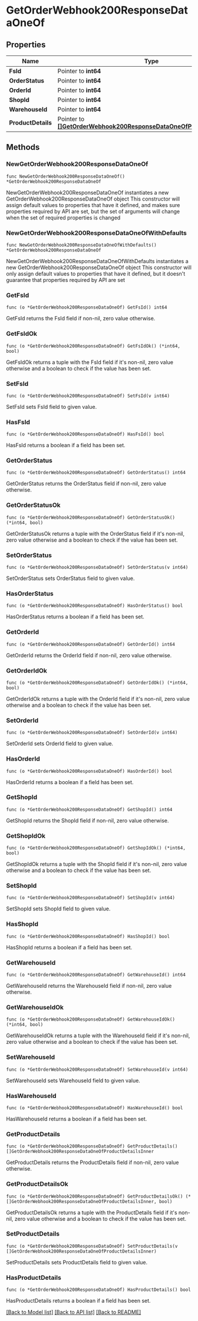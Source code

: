 # GetOrderWebhook200ResponseDataOneOf

## Properties

Name | Type | Description | Notes
------------ | ------------- | ------------- | -------------
**FsId** | Pointer to **int64** |  | [optional] 
**OrderStatus** | Pointer to **int64** |  | [optional] 
**OrderId** | Pointer to **int64** |  | [optional] 
**ShopId** | Pointer to **int64** |  | [optional] 
**WarehouseId** | Pointer to **int64** |  | [optional] 
**ProductDetails** | Pointer to [**[]GetOrderWebhook200ResponseDataOneOfProductDetailsInner**](GetOrderWebhook200ResponseDataOneOfProductDetailsInner.md) |  | [optional] 

## Methods

### NewGetOrderWebhook200ResponseDataOneOf

`func NewGetOrderWebhook200ResponseDataOneOf() *GetOrderWebhook200ResponseDataOneOf`

NewGetOrderWebhook200ResponseDataOneOf instantiates a new GetOrderWebhook200ResponseDataOneOf object
This constructor will assign default values to properties that have it defined,
and makes sure properties required by API are set, but the set of arguments
will change when the set of required properties is changed

### NewGetOrderWebhook200ResponseDataOneOfWithDefaults

`func NewGetOrderWebhook200ResponseDataOneOfWithDefaults() *GetOrderWebhook200ResponseDataOneOf`

NewGetOrderWebhook200ResponseDataOneOfWithDefaults instantiates a new GetOrderWebhook200ResponseDataOneOf object
This constructor will only assign default values to properties that have it defined,
but it doesn't guarantee that properties required by API are set

### GetFsId

`func (o *GetOrderWebhook200ResponseDataOneOf) GetFsId() int64`

GetFsId returns the FsId field if non-nil, zero value otherwise.

### GetFsIdOk

`func (o *GetOrderWebhook200ResponseDataOneOf) GetFsIdOk() (*int64, bool)`

GetFsIdOk returns a tuple with the FsId field if it's non-nil, zero value otherwise
and a boolean to check if the value has been set.

### SetFsId

`func (o *GetOrderWebhook200ResponseDataOneOf) SetFsId(v int64)`

SetFsId sets FsId field to given value.

### HasFsId

`func (o *GetOrderWebhook200ResponseDataOneOf) HasFsId() bool`

HasFsId returns a boolean if a field has been set.

### GetOrderStatus

`func (o *GetOrderWebhook200ResponseDataOneOf) GetOrderStatus() int64`

GetOrderStatus returns the OrderStatus field if non-nil, zero value otherwise.

### GetOrderStatusOk

`func (o *GetOrderWebhook200ResponseDataOneOf) GetOrderStatusOk() (*int64, bool)`

GetOrderStatusOk returns a tuple with the OrderStatus field if it's non-nil, zero value otherwise
and a boolean to check if the value has been set.

### SetOrderStatus

`func (o *GetOrderWebhook200ResponseDataOneOf) SetOrderStatus(v int64)`

SetOrderStatus sets OrderStatus field to given value.

### HasOrderStatus

`func (o *GetOrderWebhook200ResponseDataOneOf) HasOrderStatus() bool`

HasOrderStatus returns a boolean if a field has been set.

### GetOrderId

`func (o *GetOrderWebhook200ResponseDataOneOf) GetOrderId() int64`

GetOrderId returns the OrderId field if non-nil, zero value otherwise.

### GetOrderIdOk

`func (o *GetOrderWebhook200ResponseDataOneOf) GetOrderIdOk() (*int64, bool)`

GetOrderIdOk returns a tuple with the OrderId field if it's non-nil, zero value otherwise
and a boolean to check if the value has been set.

### SetOrderId

`func (o *GetOrderWebhook200ResponseDataOneOf) SetOrderId(v int64)`

SetOrderId sets OrderId field to given value.

### HasOrderId

`func (o *GetOrderWebhook200ResponseDataOneOf) HasOrderId() bool`

HasOrderId returns a boolean if a field has been set.

### GetShopId

`func (o *GetOrderWebhook200ResponseDataOneOf) GetShopId() int64`

GetShopId returns the ShopId field if non-nil, zero value otherwise.

### GetShopIdOk

`func (o *GetOrderWebhook200ResponseDataOneOf) GetShopIdOk() (*int64, bool)`

GetShopIdOk returns a tuple with the ShopId field if it's non-nil, zero value otherwise
and a boolean to check if the value has been set.

### SetShopId

`func (o *GetOrderWebhook200ResponseDataOneOf) SetShopId(v int64)`

SetShopId sets ShopId field to given value.

### HasShopId

`func (o *GetOrderWebhook200ResponseDataOneOf) HasShopId() bool`

HasShopId returns a boolean if a field has been set.

### GetWarehouseId

`func (o *GetOrderWebhook200ResponseDataOneOf) GetWarehouseId() int64`

GetWarehouseId returns the WarehouseId field if non-nil, zero value otherwise.

### GetWarehouseIdOk

`func (o *GetOrderWebhook200ResponseDataOneOf) GetWarehouseIdOk() (*int64, bool)`

GetWarehouseIdOk returns a tuple with the WarehouseId field if it's non-nil, zero value otherwise
and a boolean to check if the value has been set.

### SetWarehouseId

`func (o *GetOrderWebhook200ResponseDataOneOf) SetWarehouseId(v int64)`

SetWarehouseId sets WarehouseId field to given value.

### HasWarehouseId

`func (o *GetOrderWebhook200ResponseDataOneOf) HasWarehouseId() bool`

HasWarehouseId returns a boolean if a field has been set.

### GetProductDetails

`func (o *GetOrderWebhook200ResponseDataOneOf) GetProductDetails() []GetOrderWebhook200ResponseDataOneOfProductDetailsInner`

GetProductDetails returns the ProductDetails field if non-nil, zero value otherwise.

### GetProductDetailsOk

`func (o *GetOrderWebhook200ResponseDataOneOf) GetProductDetailsOk() (*[]GetOrderWebhook200ResponseDataOneOfProductDetailsInner, bool)`

GetProductDetailsOk returns a tuple with the ProductDetails field if it's non-nil, zero value otherwise
and a boolean to check if the value has been set.

### SetProductDetails

`func (o *GetOrderWebhook200ResponseDataOneOf) SetProductDetails(v []GetOrderWebhook200ResponseDataOneOfProductDetailsInner)`

SetProductDetails sets ProductDetails field to given value.

### HasProductDetails

`func (o *GetOrderWebhook200ResponseDataOneOf) HasProductDetails() bool`

HasProductDetails returns a boolean if a field has been set.


[[Back to Model list]](../README.md#documentation-for-models) [[Back to API list]](../README.md#documentation-for-api-endpoints) [[Back to README]](../README.md)


